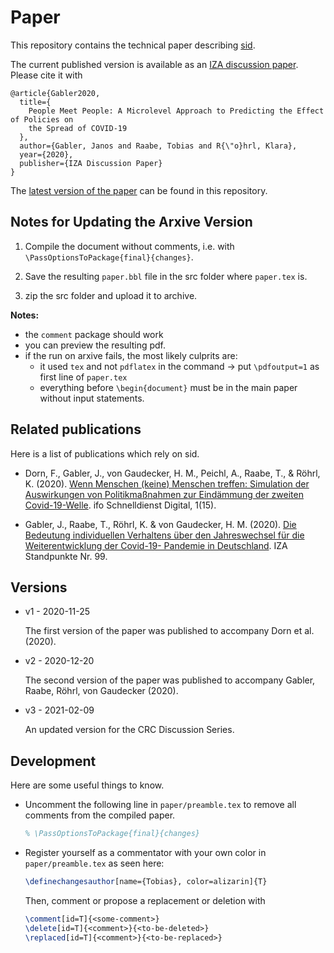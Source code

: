 # Paper

This repository contains the technical paper describing
[sid](https://github.com/covid-19-impact-lab/sid).

The current published version is available as an [IZA discussion
paper](https://www.iza.org/publications/dp/13899). Please cite it with

```
@article{Gabler2020,
  title={
    People Meet People: A Microlevel Approach to Predicting the Effect of Policies on
    the Spread of COVID-19
  },
  author={Gabler, Janos and Raabe, Tobias and R{\"o}hrl, Klara},
  year={2020},
  publisher={IZA Discussion Paper}
}
```

The [latest version of the paper](paper.pdf) can be found in this repository.


## Notes for Updating the Arxive Version

1. Compile the document without comments, i.e. with `\PassOptionsToPackage{final}{changes}`.

2. Save the resulting `paper.bbl` file in the src folder where `paper.tex` is.

3. zip the src folder and upload it to archive.

**Notes:**

- the `comment` package should work
- you can preview the resulting pdf.
- if the run on arxive fails, the most likely culprits are:
  - it used `tex` and not `pdflatex` in the command -> put `\pdfoutput=1` as first line
    of `paper.tex`
  - everything before `\begin{document}` must be in the main paper without input
    statements.


## Related publications

Here is a list of publications which rely on sid.

- Dorn, F., Gabler, J., von Gaudecker, H. M., Peichl, A., Raabe, T., & Röhrl, K. (2020).
  [Wenn Menschen (keine) Menschen treffen: Simulation der Auswirkungen von
  Politikmaßnahmen zur Eindämmung der zweiten
  Covid-19-Welle](https://www.ifo.de/publikationen/2020/aufsatz-zeitschrift/wenn-menschen-keine-menschen-treffen-simulation).
  ifo Schnelldienst Digital, 1(15).

- Gabler, J., Raabe, T., Röhrl, K. & von Gaudecker, H. M. (2020). [Die Bedeutung
  individuellen Verhaltens über den Jahreswechsel für die Weiterentwicklung der
  Covid-19- Pandemie in Deutschland](http://ftp.iza.org/sp99.pdf). IZA Standpunkte Nr.
  99.


## Versions

- v1 - 2020-11-25

  The first version of the paper was published to accompany Dorn et al. (2020).

- v2 - 2020-12-20

  The second version of the paper was published to accompany Gabler, Raabe, Röhrl, von
  Gaudecker (2020).

- v3 - 2021-02-09

  An updated version for the CRC Discussion Series.


## Development

Here are some useful things to know.

- Uncomment the following line in ``paper/preamble.tex`` to remove all comments from the
  compiled paper.

  ```latex
  % \PassOptionsToPackage{final}{changes}
  ```

- Register yourself as a commentator with your own color in ``paper/preamble.tex`` as
  seen here:

  ```latex
  \definechangesauthor[name={Tobias}, color=alizarin]{T}
  ```

  Then, comment or propose a replacement or deletion with

  ```latex
  \comment[id=T]{<some-comment>}
  \delete[id=T]{<comment>}{<to-be-deleted>}
  \replaced[id=T]{<comment>}{<to-be-replaced>}
  ```
